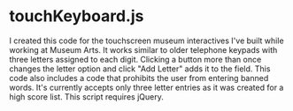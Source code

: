# touchKeyboard.js
I created this code for the touchscreen museum interactives I've built while working at Museum Arts. It works similar to older telephone keypads with three letters assigned to each digit. Clicking a button more than once changes the letter option and click "Add Letter" adds it to the field. This code also includes a code that prohibits the user from entering banned words. It's currently accepts only three letter entries as it was created for a high score list. This script requires jQuery.
